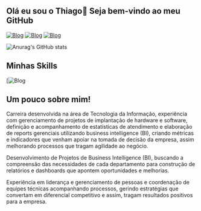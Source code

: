 ## Olá eu sou o Thiago👋 Seja bem-vindo ao meu GitHub

[![Blog](https://img.shields.io/badge/LinkedIn-0077B5?style=for-the-badge&logo=linkedin&logoColor=white)](https://br.linkedin.com/in/thiagovaldonado)
[![Blog](https://img.shields.io/badge/Instagram-E4405F?style=for-the-badge&logo=instagram&logoColor=white)](https://www.instagram.com/thiaagocaastro)
[![Blog](https://img.shields.io/badge/Gmail-D14836?style=for-the-badge&logo=gmail&logoColor=white)](thiagovaldonado@hotmail.com)

![Anurag's GitHub stats](https://github-readme-stats.vercel.app/api?username=thiagovaldonado&show_icons=true&theme=dark)

## Minhas Skills
[![Blog](https://img.shields.io/badge/PowerBI-F2C811?style=for-the-badge&logo=Power%20BI&logoColor=white)


## Um pouco sobre mim!

Carreira desenvolvida na área de Tecnologia da Informação, experiência com gerenciamento de projetos de implantação de hardware e software, definição e acompanhamento de estatísticas de atendimento e elaboração de reports gerenciais utilizando business intelligence (BI), criando métricas e indicadores que venham apoiar na tomada de decisão da empresa, assim melhorando processos que tragam agilidade ao negócio.

Desenvolvimento de Projetos de Business Intelligence (BI), buscando a compreensão das necessidades de cada departamento para construção de relatórios e dashboards que apontem oportunidades e melhorias.

Experiência em liderança e gerenciamento de pessoas e coordenação de equipes técnicas acompanhando processos, gerindo estratégias que convertam em diferencial competitivo e assim, tragam resultados positivos para a empresa.
